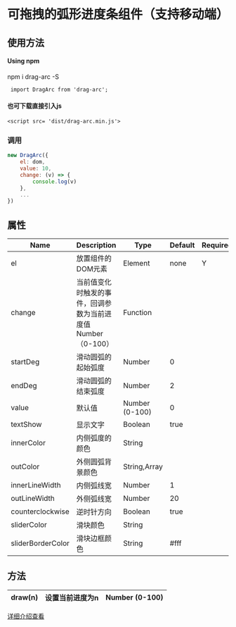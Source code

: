 # 可拖拽的弧形进度条组件（支持移动端）


## 使用方法


#### Using npm
npm i drag-arc -S

```
 import DragArc from 'drag-arc';
```

#### 也可下载直接引入js

```
<script src= 'dist/drag-arc.min.js'>
```

### 调用

```js
new DragArc({
    el: dom,
    value: 10,
    change: (v) => {
        console.log(v)
    },
    ...
})
```

## 属性


| Name | Description | Type | Default | Required |
| - | - | - | - | - |
| el | 放置组件的DOM元素 | Element | none | Y |
| change|当前值变化时触发的事件，回调参数为当前进度值Number（0-100）| Function | 
| startDeg | 滑动圆弧的起始弧度 | Number| 0 |
| endDeg | 滑动圆弧的结束弧度 |Number | 2 |
| value | 默认值 | Number (0-100) | 0 | 
| textShow | 显示文字 | Boolean | true | 
| innerColor | 内侧弧度的颜色 | String | 
| outColor | 外侧圆弧背景颜色 | String,Array |
| innerLineWidth | 内侧弧线宽 | Number | 1 |
| outLineWidth  |  外侧弧线宽 |  Number | 20 |
|  counterclockwise | 逆时针方向 | Boolean | true |
| sliderColor  | 滑块颜色  | String | 
|  sliderBorderColor | 滑块边框颜色  | String | #fff|

## 方法

| draw(n) | 设置当前进度为n | Number (0-100) |
| - | - | - |


[详细介绍查看](http://www.cnblogs.com/pangys/p/6837344.html )
